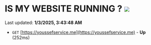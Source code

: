 # IS MY WEBSITE RUNNING ? [![](https://img.shields.io/static/v1?label=Sponsor&message=%E2%9D%A4&logo=GitHub&color=%23fe8e86)](https://github.com/sponsors/Youssef-Lehmam)

Last updated: **1/3/2025, 3:43:48 AM**

- `GET` [https://youssefservice.me](https://youssefservice.me) - **Up** (252ms)
